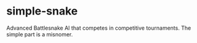 # simple-snake

Advanced Battlesnake AI that competes in competitive tournaments. The simple part is a misnomer.
